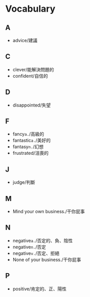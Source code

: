# Vocabulary

## A

- advice/建議

<!-- ## B -->

## C

- clever/能解決問題的
- confident/自信的

## D

- disappointed/失望

<!-- ## E -->

## F

- fancy`a.`/高級的
- fantastic`a.`/美好的
- fantasy`n.`/幻想
- frustrated/沮喪的

<!-- ## G -->
<!-- ## H -->
<!-- ## I -->

## J

- judge/判斷

<!-- ## K -->
<!-- ## L -->

## M

- Mind your own business./干你屁事

## N

- negative`a.`/否定的、負、陰性
- negative`n.`/否定
- negative`v.`/否定、拒絕
- None of your business./干你屁事

<!-- ## O -->

## P

- positive/肯定的、正、陽性

<!-- ## Q -->
<!-- ## R -->
<!-- ## S -->
<!-- ## T -->
<!-- ## U -->
<!-- ## V -->
<!-- ## W -->
<!-- ## X -->
<!-- ## Y -->
<!-- ## Z -->